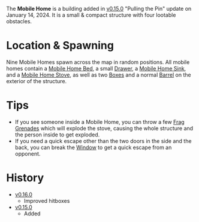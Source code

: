The **Mobile Home** is a building added in [v0.15.0](https://github.com/HasangerGames/suroi/releases/tag/v0.15.0) "Pulling the Pin" update on January 14, 2024. It is a small & compact structure with four lootable obstacles.

# Location & Spawning

Nine Mobile Homes spawn across the map in random positions. All mobile homes contain a [Mobile Home Bed](/obstacles/mobile_home_bed), a small [Drawer](/obstacles/drawers), a [Mobile Home Sink](/obstacles/mobile_home_sink), and a [Mobile Home Stove](/obstacles/mobile_home_stove), as well as two [Boxes](/obstacles/box) and a normal [Barrel](/obstacles/barrels) on the exterior of the structure.

# Tips

 - If you see someone inside a Mobile Home, you can throw a few [Frag Grenades](/weapons/throwables/frag_grenade) which will explode the stove, causing the whole structure and the person inside to get exploded.
 - If you need a quick escape other than the two doors in the side and the back, you can break the [Window](/obstacles/mobile_home_window) to get a quick escape from an opponent.

 # History

- [v0.16.0](https://github.com/HasangerGames/suroi/releases/tag/v0.16.0)
  - Improved hitboxes
- [v0.15.0](https://github.com/HasangerGames/suroi/releases/tag/v0.15.0)
  - Added
